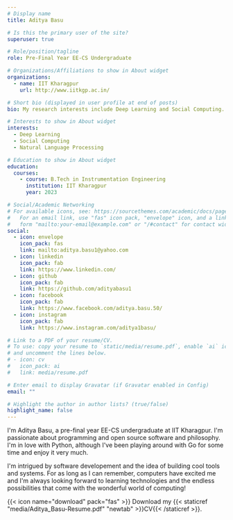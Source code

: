 ```yaml
---
# Display name
title: Aditya Basu

# Is this the primary user of the site?
superuser: true

# Role/position/tagline
role: Pre-Final Year EE-CS Undergraduate

# Organizations/Affiliations to show in About widget
organizations:
  - name: IIT Kharagpur
    url: http://www.iitkgp.ac.in/

# Short bio (displayed in user profile at end of posts)
bio: My research interests include Deep Learning and Social Computing.

# Interests to show in About widget
interests:
  - Deep Learning
  - Social Computing
  - Natural Language Processing

# Education to show in About widget
education:
  courses:
    - course: B.Tech in Instrumentation Engineering
      institution: IIT Kharagpur
      year: 2023

# Social/Academic Networking
# For available icons, see: https://sourcethemes.com/academic/docs/page-builder/#icons
#   For an email link, use "fas" icon pack, "envelope" icon, and a link in the
#   form "mailto:your-email@example.com" or "/#contact" for contact widget.
social:
  - icon: envelope
    icon_pack: fas
    link: mailto:aditya.basu1@yahoo.com
  - icon: linkedin
    icon_pack: fab
    link: https://www.linkedin.com/
  - icon: github
    icon_pack: fab
    link: https://github.com/adityabasu1
  - icon: facebook
    icon_pack: fab
    link: https://www.facebook.com/aditya.basu.50/
  - icon: instagram
    icon_pack: fab
    link: https://www.instagram.com/aditya1basu/

# Link to a PDF of your resume/CV.
# To use: copy your resume to `static/media/resume.pdf`, enable `ai` icons in `params.toml`,
# and uncomment the lines below.
# - icon: cv
#   icon_pack: ai
#   link: media/resume.pdf

# Enter email to display Gravatar (if Gravatar enabled in Config)
email: ""

# Highlight the author in author lists? (true/false)
highlight_name: false
---
```


I'm Aditya Basu, a pre-final year EE-CS undergraduate at IIT Kharagpur. I'm passionate about programming and open source software and philosophy. I'm in love with Python, although I've been playing around with Go for some time and enjoy it very much.

I'm intrigued by software developement and the idea of building cool tools and systems. For as long as I can remember, computers have excited me and I'm always looking forward to learning technologies and the endless possibilities that come with the wonderful world of computing!

{{< icon name="download" pack="fas" >}} Download my {{< staticref "media/Aditya_Basu-Resume.pdf" "newtab" >}}CV{{< /staticref >}}.
